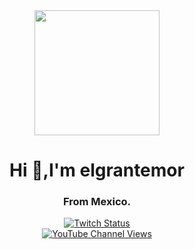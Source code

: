  

<div id="header" align="center">
<img  src="https://media.giphy.com/media/iIGT8Y1rOYhBpdHh1C/giphy.gif"  width="200"/>
<h1 "> Hi  👋,I'm elgrantemor</h1>
    <h3> From Mexico.</h3>
     <div id="badges" aling="center" target="_blank">
     <a href="https://www.twitch.tv/elgrantemoroficial" > 
           <img aling="center" alt="Twitch Status" src="https://img.shields.io/twitch/status/elgrantemoroficial?style=social">
          </a>
     </div> <div id="badges" aling="center" target="_blank">
     <a href="https://www.youtube.com/channel/UC3RBTjjfK0FmN2CnOYlLQZw" > 
                                                                                                                                      <img alt="YouTube Channel Views" src="https://img.shields.io/youtube/channel/views/UC3RBTjjfK0FmN2CnOYlLQZw?logoColor=red">
          </a>
     </div>
                                                                                                                             
                                                                                                                             
 
                                                                                                                         
                                                                                                                         
</div>

